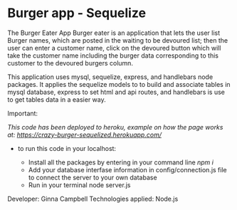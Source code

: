 # Burger app - Sequelize
The Burger Eater App
Burger eater is an application that lets the user list Burger names, which are posted in the waiting to be devoured list; then the user can enter a customer name, click on the devoured button which will take the customer name including the burger data corresponding to this customer to the devoured burgers column.  

This application uses mysql, sequelize, express, and handlebars node packages. It applies the sequelize models to to build and associate tables in mysql database, express to set html and api routes, and handlebars is use to get tables data in a easier way. 


Important: 

*This code has been deployed to heroku, example on how the page works at: https://crazy-burger-sequelized.herokuapp.com/*

- to run this code in your localhost: 

    * Install all the packages by entering in your command line *npm i* 
    * Add your database interfase information in config/connection.js file to connect the server to your own database
    * Run in your terminal node server.js




Developer: Ginna Campbell 
Technologies applied: Node.js